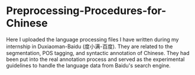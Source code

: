 # Preprocessing-Procedures-for-Chinese
Here I uploaded the language processing files I have written during my internship in Duxiaoman-Baidu (度小满-百度). They are related to the segmentation, POS tagging, and syntactic annotation of Chinese. They had been put into the real annotation process and served as the experimental guidelines to handle the language data from Baidu's search engine.  
